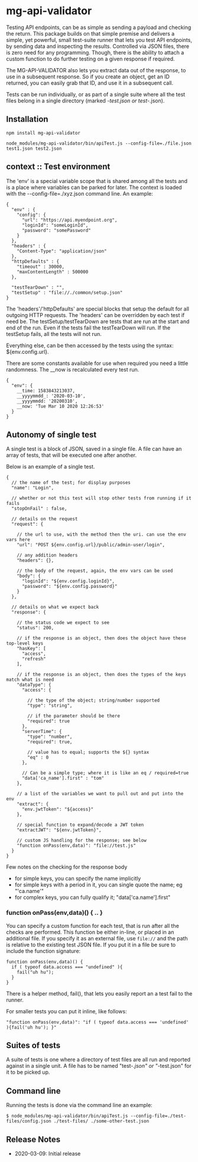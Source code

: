 # mg-api-validator

Testing API endpoints, can be as simple as sending a payload and checking the return.  This package builds on that simple premise and delivers a simple, yet powerful, small test-suite runner that lets you test API endpoints, by sending data and inspecting the results.   Controlled via JSON files, there is zero need for any programming.   Though, there is the ability to attach a custom function to do further testing on a given response if required.

The MG-API-VALIDATOR also lets you extract data out of the response, to use in a subsequent response.  So if you create an object, get an ID returned, you can easily grab that ID, and use it in a subsequent call.

Tests can be run individually, or as part of a single suite where all the test files belong in a single directory (marked *-test.json or test-*.json).

## Installation

```
npm install mg-api-validator
```

```
node_modules/mg-api-validator/bin/apiTest.js --config-file=./file.json test1.json test2.json
```

## context :: Test environment

The 'env' is a special variable scope that is shared among all the tests and is a place where variables can be parked for later.  The context is loaded with the --config-file=./xyz.json command line.  An example:

```
{
  "env" : {
    "config": {
      "url": "https://api.myendpoint.org",
      "loginId": "someLoginId",
      "password": "somePassword"
    }
  },
  "headers" : {
    "Content-Type": "application/json"
  },
  "httpDefaults" : {
    "timeout" : 30000,
    "maxContentLength" : 500000
  },

  "testTearDown" : "",
  "testSetup" : "file://./common/setup.json"
}
```

The 'headers'/'httpDefaults' are special blocks that setup the default for all outgoing HTTP requests.  The 'headers' can be overridden by each test if need be.  The testSetup/testTearDown are tests that are run at the start and end of the run.  Even if the tests fail the testTearDown will run.  If the testSetup fails, all the tests will not run.

Everything else, can be then accessed by the tests using the syntax: ${env.config.url}.

There are some constants available for use when required you need a little randomness.  The __now is recalculated every test run.

```
{
  "env": {
    __time: 1583843213037,
    __yyyymmdd_: '2020-03-10',
    __yyyymmdd: '20200310',
    __now: 'Tue Mar 10 2020 12:26:53'
  }
}
```

## Autonomy of single test

A single test is a block of JSON, saved in a single file.  A file can have an array of tests, that will be executed one after another.

Below is an example of a single test.

```
{
  // the name of the test; for display purposes
  "name": "Login",

  // whether or not this test will stop other tests from running if it fails
  "stopOnFail" : false,

  // details on the request
  "request": {

    // the url to use, with the method then the uri. can use the env vars here
    "url": "POST ${env.config.url}/public/admin-user/login",

    // any addition headers 
    "headers": {},

    // the body of the request, again, the env vars can be used
    "body": {
      "loginId": "${env.config.loginId}",
      "password": "${env.config.password}"
    }
  },

  // details on what we expect back
  "response": {

    // the status code we expect to see
    "status": 200,

    // if the response is an object, then does the object have these top-level keys
    "hasKey": [
      "access",
      "refresh"
    ],

    // if the response is an object, then does the types of the keys match what is need
    "dataType": {
      "access": {

        // the type of the object; string/number supported
        "type": "string",

        // if the parameter should be there
        "required": true
      },
      "serverTime": {
        "type": "number",
        "required": true,

        // value has to equal; supports the ${} syntax
        "eq" : 0
      },

      // Can be a simple type; where it is like an eq / required=true
      "data['ca_name'].first" : "tom"
    },

    // a list of the variables we want to pull out and put into the env
    "extract": {
      "env.jwtToken": "${access}"
    },

    // special function to expand/decode a JWT token
    "extractJWT": "${env.jwtToken}",

    // custom JS handling for the response; see below
    "function onPass(env,data)": "file://test.js"
  }
}
```

Few notes on the checking for the response body

* for simple keys, you can specify the name implicitly
* for simple keys with a period in it, you can single quote the name;  eg "'ca.name'"
* for complex keys, you can fully qualify it; "data['ca.name'].first"


### function onPass(env,data)() { .. }

You can specify a custom function for each test, that is run after all the checks are performed.  This function be either in-line, or placed in an additional file.   If you specify it as an external file, use ```file://``` and the path is relative to the existing test JSON file.  If you put it in a file be sure to include the function signature:

```
function onPass(env,data)() {
  if ( typeof data.access === "undefined" ){
    fail("uh hu");
  }
}
```

There is a helper method, fail(), that lets you easily report an a test fail to the runner.

For smaller tests you can put it inline, like follows:

```
"function onPass(env,data)": "if ( typeof data.access === 'undefined' ){fail('uh hu'); }"
```

## Suites of tests

A suite of tests is one where a directory of test files are all run and reported against in a single unit.  A file has to be named "test-*.json" or "*-test.json" for it to be picked up.

## Command line

Running the tests is done via the command line an example:

```
$ node_modules/mg-api-validator/bin/apiTest.js --config-file=./test-files/config.json ./test-files/ ./some-other-test.json
```

## Release Notes

* 2020-03-09: Initial release